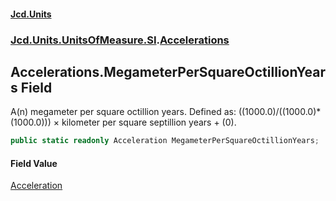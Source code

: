#### [Jcd.Units](index.md 'index')
### [Jcd.Units.UnitsOfMeasure.SI](Jcd.Units.UnitsOfMeasure.SI.md 'Jcd.Units.UnitsOfMeasure.SI').[Accelerations](Accelerations.md 'Jcd.Units.UnitsOfMeasure.SI.Accelerations')

## Accelerations.MegameterPerSquareOctillionYears Field

A(n) megameter per square octillion years. Defined as: ((1000.0)/((1000.0)*(1000.0))) × kilometer per square septillion years + (0).

```csharp
public static readonly Acceleration MegameterPerSquareOctillionYears;
```

#### Field Value
[Acceleration](Acceleration.md 'Jcd.Units.UnitTypes.Acceleration')